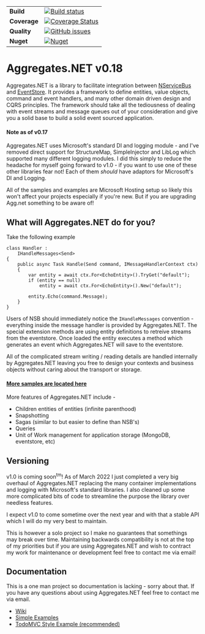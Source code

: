 |              |                                                                                                                                                                                    |
| ------------ | ---------------------------------------------------------------------------------------------------------------------------------------------------------------------------------- |
| **Build**    | [![Build status](https://ci.appveyor.com/api/projects/status/r75p0yn5uo6colgk?svg=true&branch=master)](https://ci.appveyor.com/project/charlessolar/aggregates-net)                |
| **Coverage** | [![Coverage Status](https://coveralls.io/repos/github/charlessolar/Aggregates.NET/badge.svg?branch=master)](https://coveralls.io/github/charlessolar/Aggregates.NET?branch=master) |
| **Quality**  | [![GitHub issues](https://img.shields.io/github/issues-raw/charlessolar/aggregates.net.svg)](https://github.com/charlessolar/Aggregates.NET/issues)                                |
| **Nuget**    | [![Nuget](https://buildstats.info/nuget/Aggregates.NET)](http://nuget.org/packages/Aggregates.NET)                                                                                 |

# Aggregates.NET v0.18

Aggregates.NET is a library to facilitate integration between [NServiceBus](https://github.com/Particular/NServiceBus) and [EventStore](https://github.com/EventStore/EventStore). It provides a framework to define entities, value objects, command and event handlers, and many other domain driven design and CQRS principles. The framework should take all the tediousness of dealing with event streams and message queues out of your consideration and give you a solid base to build a solid event sourced application.

#### Note as of v0.17

Aggregates.NET uses Microsoft's standard DI and logging module - and I've removed direct support for StructureMap, SimpleInjector and LibLog which supported many different logging modules. I did this simply to reduce the headache for myself going forward to v1.0 - if you want to use one of these other libraries fear not! Each of them *should* have adaptors for Microsoft's DI and Logging.

All of the samples and examples are Microsoft Hosting setup so likely this won't affect your projects especially if you're new. But if you are upgrading Agg.net something to be aware of!

## What will Aggregates.NET do for you?

Take the following example

```
class Handler :
    IHandleMessages<Send>
{
    public async Task Handle(Send command, IMessageHandlerContext ctx)
    {
        var entity = await ctx.For<EchoEntity>().TryGet("default");
        if (entity == null)
            entity = await ctx.For<EchoEntity>().New("default");

        entity.Echo(command.Message);
    }
} 
```

Users of NSB should immediately notice the `IHandleMessages` convention - everything inside the message handler is provided by Aggregates.NET. The special extension methods are using entity definitions to retreive streams from the eventstore. Once loaded the entity executes a method which generates an event which Aggregates.NET will save to the eventstore. 

All of the complicated stream writing / reading details are handled internally by Aggregates.NET leaving you free to design your contexts and business objects without caring about the transport or storage.

#### [More samples are located here](https://github.com/charlessolar/Aggregates.NET/tree/master/samples)


More features of Aggregates.NET include -

- Children entities of entities (infinite parenthood)
- Snapshotting
- Sagas (similar to but easier to define than NSB's)
- Queries
- Unit of Work management for application storage (MongoDB, eventstore, etc)

## Versioning

v1.0 is coming soon<sup>tm</sup>! As of March 2022 I just completed a very big overhaul of Aggregates.NET replacing the many container implementations and logging with Microsoft's standard libraries. I also cleaned up some more complicated bits of code to streamline the purpose the library over needless features.

I expect v1.0 to come sometime over the next year and with that a stable API which I will do my very best to maintain.

This is however a solo project so I make no guarantees that somethings may break over time. Maintaining backwards compatibility is not at the top of my priorities but if you are using Aggregates.NET and wish to contract my work for maintenance or development feel free to contact me via email!

## Documentation

This is a one man project so documentation is lacking - sorry about that. If you have any questions about using Aggregates.NET feel free to contact me via email.

- [Wiki](https://github.com/charlessolar/Aggregates.NET/wiki)
- [Simple Examples](https://github.com/charlessolar/Aggregates.NET/tree/master/samples)
- [TodoMVC Style Example (recommended)](https://github.com/charlessolar/TodoMVC-DDD-CQRS-EventSourcing)
